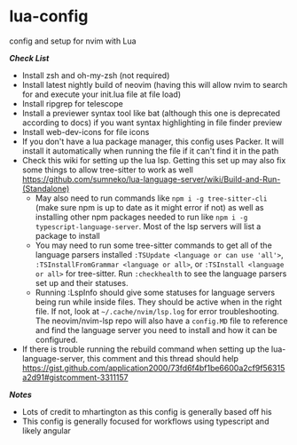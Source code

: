 # lua-config
config and setup for nvim with Lua

***Check List***
- Install zsh and oh-my-zsh (not required)
- Install latest nightly build of neovim (having this will allow nvim to search for and execute your init.lua file at file load)
- Install ripgrep for telescope
- Install a previewer syntax tool like bat (although this one is deprecated according to docs) if you want syntax highlighting in file finder preview
- Install web-dev-icons for file icons
- If you don't have a lua package manager, this config uses Packer. It will install it automatically when running the file if it can't find it in the path
- Check this wiki for setting up the lua lsp. Getting this set up may also fix some things to allow tree-sitter to work as well https://github.com/sumneko/lua-language-server/wiki/Build-and-Run-(Standalone)
  - May also need to run commands like `npm i -g tree-sitter-cli` (make sure npm is up to date as it might error if not) as well as installing other npm packages needed to run like `npm i -g typescript-language-server`. Most of the lsp servers will list a package to install
  - You may need to run some tree-sitter commands to get all of the language parsers installed `:TSUpdate <language or can use 'all'>`, `:TSInstallFromGrammar <language or all>`, or `:TSInstall <language or all>` for tree-sitter. Run `:checkhealth` to see the language parsers set up and their statuses.
  - Running :LspInfo should give some statuses for language servers being run while inside files. They should be active when in the right file. If not, look at `~/.cache/nvim/lsp.log` for error troubleshooting. The neovim/nvim-lsp repo will also have a `config.MD` file to reference and find the language server you need to install and how it can be configured.
- If there is trouble running the rebuild command when setting up the lua-language-server, this comment and this thread should help https://gist.github.com/application2000/73fd6f4bf1be6600a2cf9f56315a2d91#gistcomment-3311157

***Notes***
- Lots of credit to mhartington as this config is generally based off his
- This config is generally focused for workflows using typescript and likely angular
